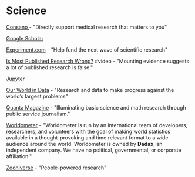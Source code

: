 # Science

[Consano ](https://consano.org/)- "Directly support medical research that matters to you"

[Google Scholar](https://scholar.google.com/)

[Experiment.com](https://experiment.com/) - "Help fund the next wave of scientific research"

[Is Most Published Research Wrong?](https://www.youtube.com/watch?v=42QuXLucH3Q) \#video - "Mounting evidence suggests a lot of published research is false."

[Jupyter](https://jupyter.org/)

[Our World in Data](https://ourworldindata.org/) - "Research and data to make progress against the world’s largest problems"

[Quanta Magazine](https://www.quantamagazine.org/) - "Illuminating basic science and math research through public service journalism."

[Worldometer](https://www.worldometers.info/) - "Worldometer is run by an international team of developers, researchers, and volunteers with the goal of making world statistics available in a thought-provoking and time relevant format to a wide audience around the world. Worldometer is owned by **Dadax**, an independent company. We have no political, governmental, or corporate affiliation."

[Zooniverse](https://www.zooniverse.org/) - "People-powered research"

